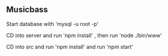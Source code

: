 ## Musicbass
Start database with 'mysql -u root -p'

CD into server and run 'npm install' , then run 'node ./bin/www'

CD into src and run 'npm install' and run 'npm start'